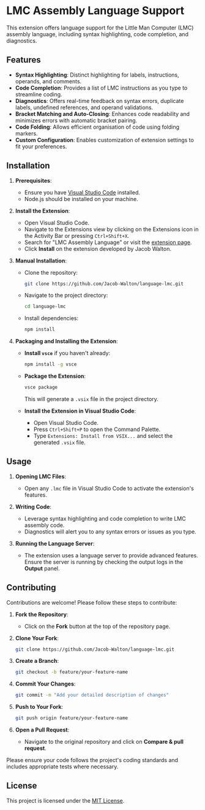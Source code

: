 # LMC Assembly Language Support

This extension offers language support for the Little Man Computer (LMC) assembly language, including syntax highlighting, code completion, and diagnostics.

## Features

- **Syntax Highlighting**: Distinct highlighting for labels, instructions, operands, and comments.
- **Code Completion**: Provides a list of LMC instructions as you type to streamline coding.
- **Diagnostics**: Offers real-time feedback on syntax errors, duplicate labels, undefined references, and operand validations.
- **Bracket Matching and Auto-Closing**: Enhances code readability and minimizes errors with automatic bracket pairing.
- **Code Folding**: Allows efficient organisation of code using folding markers.
- **Custom Configuration**: Enables customization of extension settings to fit your preferences.

## Installation

1. **Prerequisites**:
   - Ensure you have [Visual Studio Code](https://code.visualstudio.com/) installed.
   - Node.js should be installed on your machine.

2. **Install the Extension**:
   - Open Visual Studio Code.
   - Navigate to the Extensions view by clicking on the Extensions icon in the Activity Bar or pressing `Ctrl+Shift+X`.
   - Search for "LMC Assembly Language" or visit the [extension page](https://marketplace.visualstudio.com/items?itemName=Jacob-Walton.language-lmc).
   - Click **Install** on the extension developed by Jacob Walton.

3. **Manual Installation**:
   - Clone the repository:

     ```bash
     git clone https://github.com/Jacob-Walton/language-lmc.git
     ```

   - Navigate to the project directory:

     ```bash
     cd language-lmc
     ```

   - Install dependencies:

     ```bash
     npm install
     ```

4. **Packaging and Installing the Extension**:
   - **Install `vsce`** if you haven't already:

     ```bash
     npm install -g vsce
     ```

   - **Package the Extension**:

     ```bash
     vsce package
     ```

     This will generate a `.vsix` file in the project directory.
   - **Install the Extension in Visual Studio Code**:
     - Open Visual Studio Code.
     - Press `Ctrl+Shift+P` to open the Command Palette.
     - Type `Extensions: Install from VSIX...` and select the generated `.vsix` file.

## Usage

1. **Opening LMC Files**:
   - Open any `.lmc` file in Visual Studio Code to activate the extension's features.

2. **Writing Code**:
   - Leverage syntax highlighting and code completion to write LMC assembly code.
   - Diagnostics will alert you to any syntax errors or issues as you type.

3. **Running the Language Server**:
   - The extension uses a language server to provide advanced features. Ensure the server is running by checking the output logs in the **Output** panel.

## Contributing

Contributions are welcome! Please follow these steps to contribute:

1. **Fork the Repository**:
   - Click on the **Fork** button at the top of the repository page.

2. **Clone Your Fork**:

   ```bash
   git clone https://github.com/Jacob-Walton/language-lmc.git
   ```

3. **Create a Branch**:

   ```bash
   git checkout -b feature/your-feature-name
   ```

4. **Commit Your Changes**:

   ```bash
   git commit -m "Add your detailed description of changes"
   ```

5. **Push to Your Fork**:

   ```bash
   git push origin feature/your-feature-name
   ```

6. **Open a Pull Request**:
   - Navigate to the original repository and click on **Compare & pull request**.

Please ensure your code follows the project's coding standards and includes appropriate tests where necessary.

## License

This project is licensed under the [MIT License](LICENSE).
